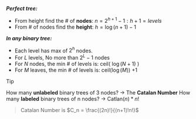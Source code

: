 ***Perfect tree:***
- From height find the $\#$ of **nodes**: $n = 2^{h+1}-1 : h+1 = levels$ 
- From $\#$ of nodes find the **height**: $h=\log(n+1)-1$ 

***In any binary tree:***
- Each level has max of $2^h$ nodes.
- For $L$ levels, No more than $2^L - 1$ nodes
- For $N$ nodes, the min $\#$ of levels is: ceil( $\log(N+1)$ )
- For $M$ leaves, the min $\#$ of levels is: ceil($\log(M)$) $+ 1$ 

> [!tip]
> How many **unlabeled** binary trees of 3 nodes? -> The **Catalan Number**
> How many **labeled** binary trees of n nodes? -> $\text{Catlan}(n) * n!$
> > Catalan Number is $C_n = \frac{(2n)!}{(n+1)!n!}$



